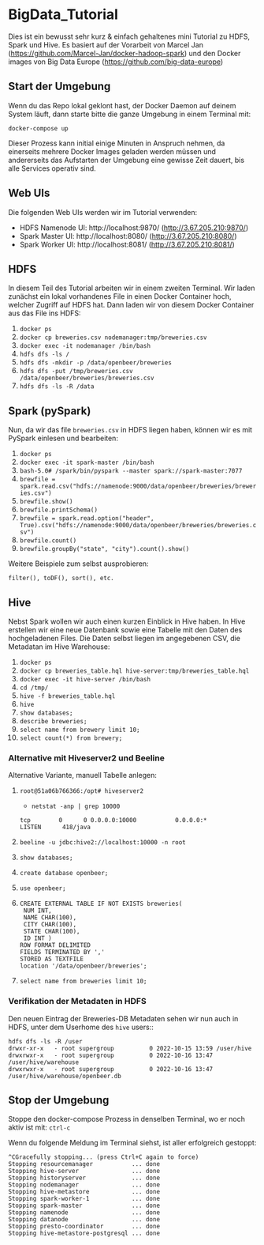 # BigData_Tutorial
Dies ist ein bewusst sehr kurz & einfach gehaltenes mini Tutorial zu HDFS, Spark und Hive. Es basiert auf der Vorarbeit von Marcel Jan (https://github.com/Marcel-Jan/docker-hadoop-spark) und den Docker images von Big Data Europe (https://github.com/big-data-europe)

## Start der Umgebung

Wenn du das Repo lokal geklont hast, der Docker Daemon auf deinem System läuft, dann starte bitte die ganze Umgebung in einem Terminal mit:
```
docker-compose up
```
Dieser Prozess kann initial einige Minuten in Anspruch nehmen, da einerseits mehrere Docker Images geladen werden müssen und andererseits das Aufstarten der Umgebung eine gewisse Zeit dauert, bis alle Services operativ sind.


## Web UIs
Die folgenden Web UIs werden wir im Tutorial verwenden:
* HDFS Namenode UI: http://localhost:9870/ (http://3.67.205.210:9870/) 
* Spark Master UI:  http://localhost:8080/ (http://3.67.205.210:8080/) 
* Spark Worker UI:  http://localhost:8081/ (http://3.67.205.210:8081/) 

## HDFS 
In diesem Teil des Tutorial arbeiten wir in einem zweiten Terminal. Wir laden zunächst ein lokal vorhandenes File in einen Docker Container hoch, welcher Zugriff auf HDFS hat. Dann laden wir von diesem Docker Container aus das File ins HDFS:
1. `docker ps` 
1. `docker cp breweries.csv nodemanager:tmp/breweries.csv`
1. `docker exec -it nodemanager /bin/bash`
1. `hdfs dfs -ls /`
1. `hdfs dfs -mkdir -p /data/openbeer/breweries`
1. `hdfs dfs -put /tmp/breweries.csv /data/openbeer/breweries/breweries.csv`
1. `hdfs dfs -ls -R /data`

## Spark (pySpark)
Nun, da wir das file `breweries.csv` in HDFS liegen haben, können wir es mit PySpark einlesen und bearbeiten:

1. `docker ps` 
1. `docker exec -it spark-master /bin/bash`
1. `bash-5.0# /spark/bin/pyspark --master spark://spark-master:7077`
1. `brewfile = spark.read.csv("hdfs://namenode:9000/data/openbeer/breweries/breweries.csv")`
1. `brewfile.show()`
1. `brewfile.printSchema()`
1. `brewfile = spark.read.option("header", True).csv("hdfs://namenode:9000/data/openbeer/breweries/breweries.csv")`
1. `brewfile.count()`
1. `brewfile.groupBy("state", "city").count().show()`

Weitere Beispiele zum selbst ausprobieren:
```
filter(), toDF(), sort(), etc.
```

## Hive
Nebst Spark wollen wir auch einen kurzen Einblick in Hive haben. In Hive erstellen wir eine neue Datenbank sowie eine Tabelle mit den Daten des hochgeladenen Files.
Die Daten selbst liegen im angegebenen CSV, die Metadatan im Hive Warehouse:

1. `docker ps` 
1. `docker cp breweries_table.hql hive-server:tmp/breweries_table.hql`
1. `docker exec -it hive-server /bin/bash`
1. `cd /tmp/`
1. `hive -f breweries_table.hql` 
1. `hive`
1. `show databases;`
1. `describe breweries;`
1. `select name from brewery limit 10;`
1. `select count(*) from brewery;`

### Alternative mit Hiveserver2 und Beeline

Alternative Variante, manuell Tabelle anlegen:
1. `root@51a06b766366:/opt# hiveserver2`
   * `netstat -anp | grep 10000`
    ```
    tcp        0      0 0.0.0.0:10000           0.0.0.0:*               LISTEN      418/java
    ```

1. `beeline -u jdbc:hive2://localhost:10000 -n root`
1. `show databases;`
1. `create database openbeer;`
1. `use openbeer;`
1. ```
   CREATE EXTERNAL TABLE IF NOT EXISTS breweries(
    NUM INT,
    NAME CHAR(100),
    CITY CHAR(100),
    STATE CHAR(100),
    ID INT )
   ROW FORMAT DELIMITED
   FIELDS TERMINATED BY ','
   STORED AS TEXTFILE
   location '/data/openbeer/breweries';
   ```
1. `select name from breweries limit 10;`

### Verifikation der Metadaten in HDFS
Den neuen Eintrag der Breweries-DB Metadaten sehen wir nun auch in HDFS, unter dem Userhome des `hive` users::
```
hdfs dfs -ls -R /user
drwxr-xr-x   - root supergroup          0 2022-10-15 13:59 /user/hive
drwxrwxr-x   - root supergroup          0 2022-10-16 13:47 /user/hive/warehouse
drwxrwxr-x   - root supergroup          0 2022-10-16 13:47 /user/hive/warehouse/openbeer.db
```

## Stop der Umgebung
Stoppe den docker-compose Prozess in denselben Terminal, wo er noch aktiv ist mit: `ctrl-c`

Wenn du folgende Meldung im Terminal siehst, ist aller erfolgreich gestoppt:
```
^CGracefully stopping... (press Ctrl+C again to force)
Stopping resourcemanager           ... done
Stopping hive-server               ... done
Stopping historyserver             ... done
Stopping nodemanager               ... done
Stopping hive-metastore            ... done
Stopping spark-worker-1            ... done
Stopping spark-master              ... done
Stopping namenode                  ... done
Stopping datanode                  ... done
Stopping presto-coordinator        ... done
Stopping hive-metastore-postgresql ... done
```